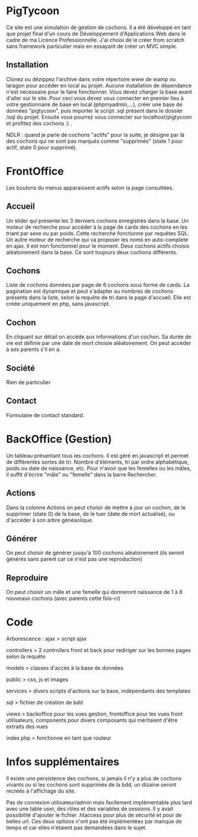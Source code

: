 # PigTycoon
Ce site est une simulation de gestion de cochons. Il a été développé en tant que projet final d'un cours de Développement d'Applications Web dans le cadre de ma Licence Professionnelle.
J'ai choisi de le créer from scratch sans framework particulier mais en essayant de créer un MVC simple.

## Installation
Clonez ou dézippez l'archive dans votre répertoire www de wamp ou laragon pour accéder en local au projet.
Aucune installation de dépendance n'est nécessaire pour le faire fonctionner.
Vous devez charger la base avant d'aller sur le site.
Pour ceci vous devez vous connecter en premier lieu à votre gestionnaire de base en local (phpmyadmin,...), créer une base de données "pigtycoon", puis importer le script .sql présent dans le dossier /sql du projet. Ensuite vous pourrez vous connecter sur localhost/pigtycoon et profitez des cochons :) .

NDLR : quand je parle de cochons "actifs" pour la suite, je désigne par là des cochons qui ne sont pas marqués comme "supprimés" (state 1 pour actif, state 0 pour supprimé).

# FrontOffice

Les boutons du menus apparaissent actifs selon la page consultées.

## Accueil
Un slider qui présente les 3 derniers cochons enregistrés dans la base.
Un moteur de recherche pour accéder à la page de cards des cochons en les triant par sexe ou par poids. Cette recherche fonctionne par requêtes SQL.
Un autre moteur de recherche qui va proposer les noms en auto-complete en ajax. Il est non fonctionnel pour le moment.
Deux cochons actifs choisis aléatoirement dans la base. Ce sont toujours deux cochons différents.

## Cochons
Liste de cochons données par page de 6 cochons sous forme de cards. La pagination est dynamique et peut s'adapter au nombres de cochons présents dans la liste, selon la requête de tri dans la page d'accueil. Elle est créée uniquement en php, sans javascript.

## Cochon
En cliquant sur détail on accède aux informations d'un cochon. Sa durée de vie est définie par une date de mort choisie aléatoirement. On peut accéder à ses parents s'il en a.

## Société
Rien de particulier

## Contact
Formulaire de contact standard.

# BackOffice (Gestion)

Un tableau présentant tous les cochons. Il est géré en javascript et permet de différentes sortes de tri. Nombre d'éléments, tri par ordre alphabétique, poids ou date de naissance, etc. Pour n'avoir que les femelles ou les mâles, il suffit d'écrire "mâle" ou "femelle" dans la barre Rechercher.

## Actions
Dans la colonne Actions on peut choisir de mettre à jour un cochon, de le supprimer (state 0) de la base, de le tuer (date de mort actualisé), ou d'accéder à son arbre généaolique.

## Générer
On peut choisir de générer jusqu'à 100 cochons aléatoirement (ils seront générés sans parent car ce n'est pas une reproduction)

## Reproduire
On peut choisir un mâle et une femelle qui donneront naissance de 1 à 8 nouveaux cochons (avec parents cette fois-ci)

# Code
Arborescence :
ajax > script ajax

controllers > 2 controllers front et back pour rediriger sur les bonnes pages selon la requête

models > classes d'accès à la base de données

public > css, js et images

services > divers scripts d'actions sur la base, indépendants des templates

sql > fichier de création de bdd

views > backoffice pour les vues gestion, frontoffice pour les vues front utilisateurs, components pour divers composants qui méritaient d'être extraits des vues

index.php > fonctionne en tant que routeur

# Infos supplémentaires
Il existe une persistence des cochons, si jamais il n'y a plus de cochons vivants ou si les cochons sont supprimés de la bdd, un dizaine seront recréés à l'affichage du site.

Pas de connexion utilisateur/admin mais facilement implémentable plus tard avec une table user, des rôles et des variables de sessions.
Il y avait possibilité d'ajouter le fichier .htaccess pour plus de sécurité et pour de belles url.
Ces deux options n'ont pas été implémentées par manque de temps et car elles n'étaient pas demandées dans le sujet.
